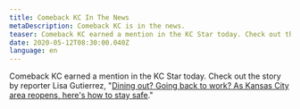 ```yaml
---
title: Comeback KC In The News
metaDescription: Comeback KC is in the news.
teaser: Comeback KC earned a mention in the KC Star today. Check out the story by reporter Lisa Gutierrez.
date: 2020-05-12T08:30:00.040Z
language: en
---
```


Comeback KC earned a mention in the KC Star today. Check out the story by reporter Lisa Gutierrez, "[Dining out? Going back to work? As Kansas City area reopens, here's how to stay safe](https://www.kansascity.com/news/coronavirus/article242536211.html?fbclid=IwAR02B8BHSJHYgOXXjUFVh1ZiUQ_k1Y1RTceuw8RhCC26AAafQ2gnwYiC-3Y)."
